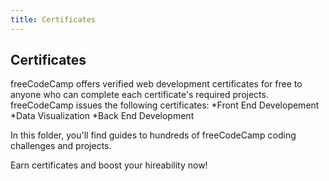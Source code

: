 ```yaml
---
title: Certificates
---
```

## Certificates

freeCodeCamp offers verified web development certificates for free to anyone who can complete each certificate's required projects. freeCodeCamp issues the following certificates:
*Front End Developement
*Data Visualization
*Back End Development

In this folder, you'll find guides to hundreds of freeCodeCamp coding challenges and projects.

Earn certificates and boost your hireability now!

